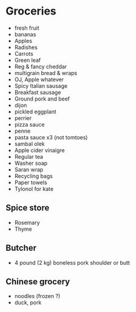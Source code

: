 # Groceries

- fresh fruit
- bananas
- Apples
- Radishes
- Carrots
- Green leaf
- Reg & fancy cheddar
- multigrain bread & wraps
- OJ, Apple whatever
- Spicy Italian sausage
- Breakfast sausage
- Ground pork and beef
- dijon
- pickled eggplant
- perrier
- pizza sauce
- penne
- pasta sauce x3 (not tomtoes)
- sambal olek
- Apple cider vinaigre
- Regular tea
- Washer soap
- Saran wrap
- Recycling bags
- Paper towels
- Tylonol for kate

## Spice store

- Rosemary
- Thyme

## Butcher

- 4 pound (2 kg) boneless pork shoulder or butt

## Chinese grocery

- noodles (frozen ?)
- duck, pork
